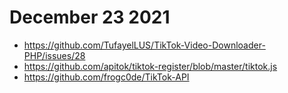 # December 23 2021

- https://github.com/TufayelLUS/TikTok-Video-Downloader-PHP/issues/28
- https://github.com/apitok/tiktok-register/blob/master/tiktok.js
- https://github.com/frogc0de/TikTok-API
